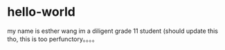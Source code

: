 # hello-world
my name is esther wang
im a diligent grade 11 student
          (should update this tho, this is too perfunctory。。。。
